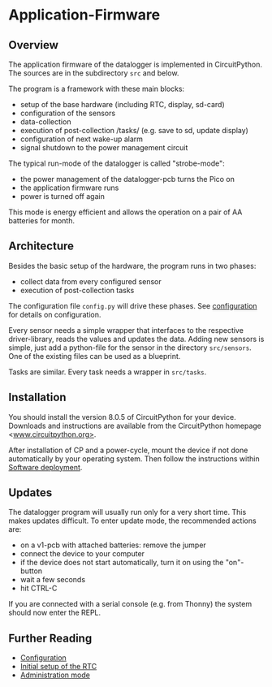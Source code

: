 Application-Firmware
====================


Overview
--------

The application firmware of the datalogger is implemented in CircuitPython.
The sources are in the subdirectory `src` and below.

The program is a framework with these main blocks:

  - setup of the base hardware (including RTC, display, sd-card)
  - configuration of the sensors
  - data-collection
  - execution of post-collection /tasks/ (e.g. save to sd, update display)
  - configuration of next wake-up alarm
  - signal shutdown to the power management circuit

The typical run-mode of the datalogger is called "strobe-mode": 

  - the power management of the datalogger-pcb turns the Pico on
  - the application firmware runs
  - power is turned off again

This mode is energy efficient and allows the operation on a pair of
AA batteries for month.


Architecture
------------

Besides the basic setup of the hardware, the program runs in two phases:

  - collect data from every configured sensor
  - execution of post-collection tasks

The configuration file `config.py` will drive these phases. See
[configuration](./configuration.md) for details on configuration.

Every sensor needs a simple wrapper that interfaces to the respective
driver-library, reads the values and updates the data. Adding new
sensors is simple, just add a python-file for the sensor in the directory
`src/sensors`. One of the existing files can be used as a blueprint.

Tasks are similar. Every task needs a wrapper in `src/tasks`.


Installation
------------

You should install the version 8.0.5 of CircuitPython for your device.
Downloads and instructions are available from the CircuitPython homepage
<www.circuitpython.org>.

After installation of CP and a power-cycle, mount the device if not done
automatically by your operating system. Then follow the instructions
within [Software deployment](./deployment.md).


Updates
-------

The datalogger program will usually run only for a very short time. This
makes updates difficult. To enter update mode, the recommended actions are:

  - on a v1-pcb with attached batteries: remove the jumper
  - connect the device to your computer
  - if the device does not start automatically, turn it on
    using the "on"-button
  - wait a few seconds
  - hit CTRL-C

If you are connected with a serial console (e.g. from Thonny) the system
should now enter the REPL.


Further Reading
---------------

  - [Configuration](./configuration.md)
  - [Initial setup of the RTC](./rtc_setup.md) 
  - [Administration mode](./admin_mode.md)
